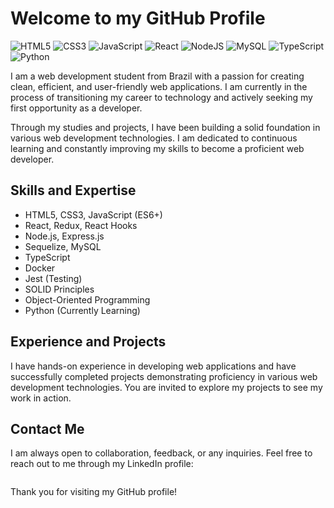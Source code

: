 # Welcome to my GitHub Profile

![HTML5](https://img.shields.io/badge/html5-%23E34F26.svg?style=for-the-badge&logo=html5&logoColor=white) ![CSS3](https://img.shields.io/badge/css3-%231572B6.svg?style=for-the-badge&logo=css3&logoColor=white) ![JavaScript](https://img.shields.io/badge/javascript-%23323330.svg?style=for-the-badge&logo=javascript&logoColor=%23F7DF1E) ![React](https://img.shields.io/badge/react-%2320232a.svg?style=for-the-badge&logo=react&logoColor=%2361DAFB) ![NodeJS](https://img.shields.io/badge/node.js-6DA55F?style=for-the-badge&logo=node.js&logoColor=white) ![MySQL](https://img.shields.io/badge/mysql-%2300f.svg?style=for-the-badge&logo=mysql&logoColor=white) ![TypeScript](https://img.shields.io/badge/typescript-%23007ACC.svg?style=for-the-badge&logo=typescript&logoColor=white) ![Python](https://img.shields.io/badge/python-3670A0?style=for-the-badge&logo=python&logoColor=ffdd54)

I am a web development student from Brazil with a passion for creating clean, efficient, and user-friendly web applications. I am currently in the process of transitioning my career to technology and actively seeking my first opportunity as a developer. 

Through my studies and projects, I have been building a solid foundation in various web development technologies. I am dedicated to continuous learning and constantly improving my skills to become a proficient web developer.

## Skills and Expertise

- HTML5, CSS3, JavaScript (ES6+)
- React, Redux, React Hooks
- Node.js, Express.js
- Sequelize, MySQL
- TypeScript
- Docker
- Jest (Testing)
- SOLID Principles
- Object-Oriented Programming
- Python (Currently Learning)

## Experience and Projects

I have hands-on experience in developing web applications and have successfully completed projects demonstrating proficiency in various web development technologies. You are invited to explore my projects to see my work in action.

## Contact Me

I am always open to collaboration, feedback, or any inquiries. Feel free to reach out to me through my LinkedIn profile:

<a href="https://www.linkedin.com/in/joeyhetfield/" rel="nofollow"><img src="https://camo.githubusercontent.com/a80d00f23720d0bc9f55481cfcd77ab79e141606829cf16ec43f8cacc7741e46/68747470733a2f2f696d672e736869656c64732e696f2f62616467652f4c696e6b6564496e2d3030373742353f7374796c653d666f722d7468652d6261646765266c6f676f3d6c696e6b6564696e266c6f676f436f6c6f723d7768697465" alt="" data-canonical-src="https://img.shields.io/badge/LinkedIn-0077B5?style=for-the-badge&amp;logo=linkedin&amp;logoColor=white" style="max-width: 100%;"></a>

Thank you for visiting my GitHub profile!

